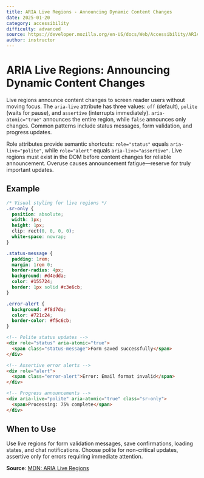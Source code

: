 ```yaml
---
title: ARIA Live Regions - Announcing Dynamic Content Changes
date: 2025-01-20
category: accessibility
difficulty: advanced
source: https://developer.mozilla.org/en-US/docs/Web/Accessibility/ARIA/ARIA_Live_Regions
author: instructor
---
```


# ARIA Live Regions: Announcing Dynamic Content Changes

Live regions announce content changes to screen reader users without moving focus. The `aria-live` attribute has three values: `off` (default), `polite` (waits for pause), and `assertive` (interrupts immediately). `aria-atomic="true"` announces the entire region, while `false` announces only changes. Common patterns include status messages, form validation, and progress updates.

Role attributes provide semantic shortcuts: `role="status"` equals `aria-live="polite"`, while `role="alert"` equals `aria-live="assertive"`. Live regions must exist in the DOM before content changes for reliable announcement. Overuse causes announcement fatigue—reserve for truly important updates.

## Example

```css
/* Visual styling for live regions */
.sr-only {
  position: absolute;
  width: 1px;
  height: 1px;
  clip: rect(0, 0, 0, 0);
  white-space: nowrap;
}

.status-message {
  padding: 1rem;
  margin: 1rem 0;
  border-radius: 4px;
  background: #d4edda;
  color: #155724;
  border: 1px solid #c3e6cb;
}

.error-alert {
  background: #f8d7da;
  color: #721c24;
  border-color: #f5c6cb;
}
```

```html
<!-- Polite status updates -->
<div role="status" aria-atomic="true">
  <span class="status-message">Form saved successfully</span>
</div>

<!-- Assertive error alerts -->
<div role="alert">
  <span class="error-alert">Error: Email format invalid</span>
</div>

<!-- Progress announcements -->
<div aria-live="polite" aria-atomic="true" class="sr-only">
  <span>Processing: 75% complete</span>
</div>
```

## When to Use

Use live regions for form validation messages, save confirmations, loading states, and chat notifications. Choose polite for non-critical updates, assertive only for errors requiring immediate attention.

**Source**: [MDN: ARIA Live Regions](https://developer.mozilla.org/en-US/docs/Web/Accessibility/ARIA/ARIA_Live_Regions)
